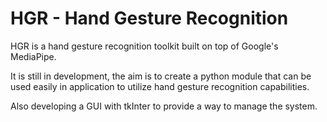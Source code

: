 # HGR - Hand Gesture Recognition

HGR is a hand gesture recognition toolkit built on top of Google's MediaPipe.

It is still in development, the aim is to create a python module that can be used easily in application to utilize hand gesture recognition capabilities.

Also developing a GUI with tkInter to provide a way to manage the system.

